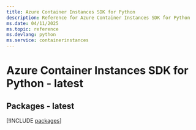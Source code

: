 ```yaml
---
title: Azure Container Instances SDK for Python
description: Reference for Azure Container Instances SDK for Python
ms.date: 04/11/2025
ms.topic: reference
ms.devlang: python
ms.service: containerinstances
---
```

# Azure Container Instances SDK for Python - latest
## Packages - latest
[!INCLUDE [packages](container-instances-index.md)]